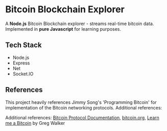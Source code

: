 # Bitcoin Blockchain Explorer

A **Node.js** Bitcoin Blockchain explorer - streams real-time bitcoin data. Implemented in **pure Javascript** for learning purposes.

**Tech Stack**
---
- Node.js
- Express
- Net
- Socket.IO
 


**References**
---
This project heavily references Jimmy Song's 'Programming Bitcoin' for implementation of the Bitcoin networking protocols.
Additional references: 

Additional references: [Bitcoin Protocol Documentation](https://en.bitcoin.it/wiki/Protocol_documentation), [bitcoin.org](https://bitcoin.org/en/), [Learn me a Bitcoin](https://learnmeabitcoin.com) by Greg Walker
